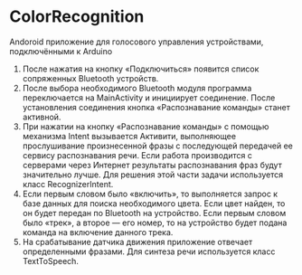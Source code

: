 # ColorRecognition
Andoroid приложение для голосового управления устройствами, подключёнными к Arduino

1. После нажатия на кнопку «Подключиться» появится список сопряженных Bluetooth устройств.
1. После выбора необходимого Bluetooth модуля программа переключается на MainActivity  и инициирует соединение. После установления
соединения кнопка «Распознавание команды» станет активной.
1. При нажатии на кнопку «Распознавание команды» с помощью механизма Intent вызывается Активити, выполняющее прослушивание
произнесенной фразы с последующей передачей ее сервису распознавания речи. Если работа производится с серверами через Интернет
результаты распознавания фраз будут значительно лучше. Для решения этой части задачи используется класс RecognizerIntent.
1. Если первым словом было «включить», то выполняется запрос к базе данных для поиска необходимого цвета. Если цвет найден, то он
будет передан по Bluetooth на устройство. Если первым словом было «трек», а второе — его номер, то на устройство будет подана
команда на включение данного трека.
1. На срабатывание датчика движения приложение отвечает определенными фразами. Для синтеза речи используется класс TextToSpeech.
